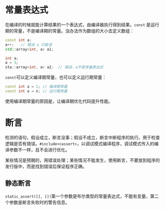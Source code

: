 # 常量表达式

在编译的时候就能计算结果的一个表达式，由编译器执行得到结果。`const` 是运行期的常量，不是编译期的常量。没办法作为数组的大小去定义数组：

```C++
const int a;
a++;   // 错误 a 只能读
std::array<int, a> a1;

int a;
a = 3;
sta::array<int, a> a2;  // 错误，a不是常量表达式
```

`const`可以定义编译期常量，也可以定义运行期常量：

```C++
const int a = 1; // 编译期常量
const int a = n; // 运行期常量
```

使用编译期常量的原因是，让编译期优化代码提升性能。

# 断言

检测的语句，假设成立，断言没事；假设不成立，断言中断程序的执行。用于检查逻辑是否有错误。`#include<cassert>`，以调试模式编译程序，调试模式传入的编译参数不一样，且不会进行优化。

某些情况是预期的，用错误处理；某些情况不能发生，使用断言，不要放到程序的发行版中，而是找到错误后保证程序正确。

## 静态断言

`static_assert([], [])`第一个参数是布尔类型的常量表达式，不能有变量，第二个参数是断言失败时的警告信息。